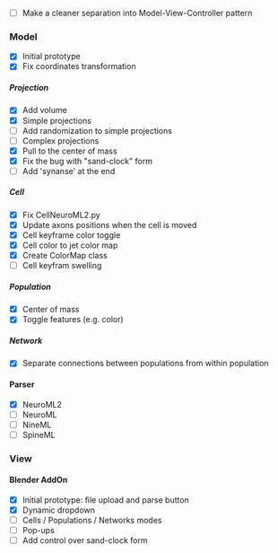 - [ ] Make a cleaner separation into Model-View-Controller pattern

### Model
- [X] Initial prototype
- [X] Fix coordinates transformation
##### Projection
- [X] Add volume
- [X] Simple projections
- [ ] Add randomization to simple projections
- [ ] Complex projections
- [X] Pull to the center of mass
- [X] Fix the bug with "sand-clock" form
- [ ] Add 'synanse' at the end 
##### Cell
- [X] Fix CellNeuroML2.py
- [X] Update axons positions when the cell is moved
- [X] Cell keyframe color toggle
- [X] Cell color to jet color map
- [X] Create ColorMap class
- [ ] Cell keyfram swelling
##### Population
- [X] Center of mass
- [X] Toggle features (e.g. color)
##### Network
- [X] Separate connections between populations from within population

#### Parser
- [X] NeuroML2
- [ ] NeuroML
- [ ] NineML
- [ ] SpineML

### View
#### Blender AddOn
- [X] Initial prototype: file upload and parse button
- [X] Dynamic dropdown
- [ ] Cells / Populations / Networks modes
- [ ] Pop-ups
- [ ] Add control over sand-clock form
